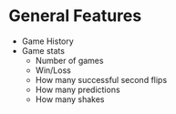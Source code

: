 # General Features

- Game History
- Game stats
    - Number of games
    - Win/Loss
    - How many successful second flips
    - How many predictions
    - How many shakes